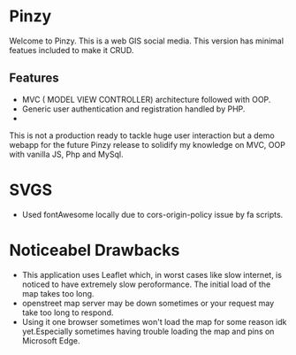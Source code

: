 # Pinzy

Welcome to Pinzy. This is a web GIS social media. This version has minimal featues included to make it CRUD.

## Features

- MVC ( MODEL VIEW CONTROLLER) architecture followed with OOP.
- Generic user authentication and registration handled by PHP.
-

This is not a production ready to tackle huge user interaction but a demo webapp for the future Pinzy release to solidify my knowledge on MVC, OOP with vanilla JS, Php and MySql.

# SVGS

- Used fontAwesome locally due to cors-origin-policy issue by fa scripts.

# Noticeabel Drawbacks

- This application uses Leaflet which, in worst cases like slow internet, is noticed to have extremely slow peroformance. The initial load of the map takes too long.
- openstreet map server may be down sometimes or your request may take too long to respond.
- Using it one browser sometimes won't load the map for some reason idk yet.Especially sometimes having trouble loading the map and pins on Microsoft Edge.
